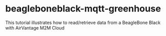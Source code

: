 beagleboneblack-mqtt-greenhouse
===============================

This tutorial illustrates how to read/retrieve data from a BeagleBone Black with AirVantage M2M Cloud
